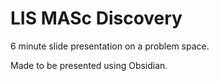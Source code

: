 # LIS MASc Discovery

6 minute slide presentation on a problem space. 

Made to be presented using Obsidian.